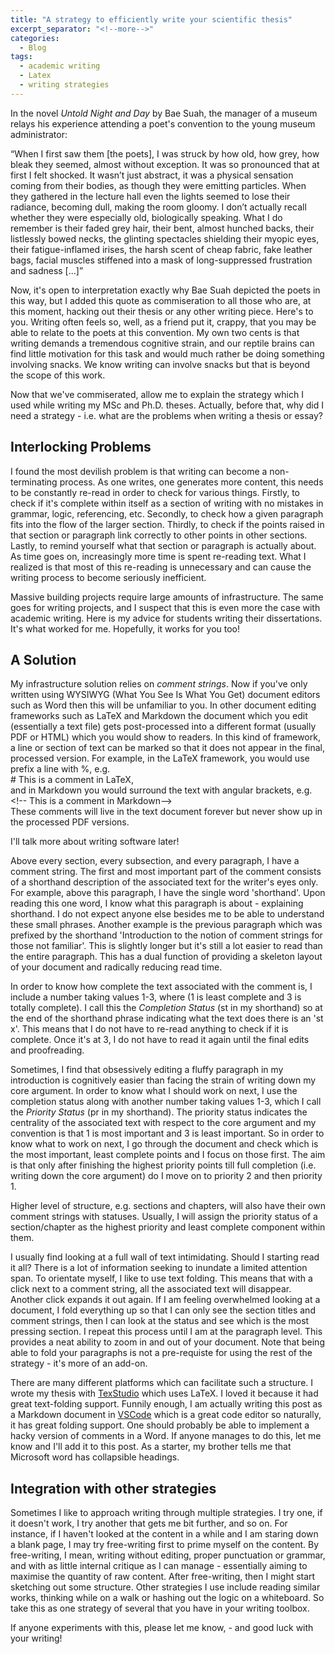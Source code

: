 ```yaml
---
title: "A strategy to efficiently write your scientific thesis"
excerpt_separator: "<!--more-->"
categories:
  - Blog
tags:
  - academic writing
  - Latex
  - writing strategies
---
```


<!--section: Introduction st 3 pr 2 -->
In the novel *Untold Night and Day* by Bae Suah, the manager of a museum relays his experience attending a poet's convention to the young museum administrator: 

“When I first saw them [the poets], I was struck by how old, how grey, how bleak they seemed, almost without exception. It was so pronounced that at first I felt shocked. It wasn’t just abstract, it was a physical sensation coming from their bodies, as though they were emitting particles. When they gathered in the lecture hall even the lights seemed to lose their radiance, becoming dull, making the room gloomy. I don’t actually recall whether they were especially old, biologically speaking. What I do remember is their faded grey hair, their bent, almost hunched backs, their listlessly bowed necks, the glinting spectacles shielding their myopic eyes, their fatigue-inflamed irises, the harsh scent of cheap fabric, fake leather bags, facial muscles stiffened into a mask of long-suppressed frustration and sadness [...]”

<!-- Commiseration st 3 pr 2-->
Now, it's open to interpretation exactly why Bae Suah depicted the poets in this way, but I added this quote as commiseration to all those who are, at this moment, hacking out their thesis or any other writing piece. Here's to you. Writing often feels so, well, as a friend put it, crappy, that you may be able to relate to the poets at this convention. My own two cents is that writing demands a tremendous cognitive strain, and our reptile brains can find little motivation for this task and would much rather be doing something involving snacks. We know writing can involve snacks but that is beyond the scope of this work.

<!-- What's the problem segway? st 3 pr 3 -->
Now that we've commiserated, allow me to explain the strategy which I used while writing my MSc and Ph.D. theses. Actually, before that, why did I need a strategy - i.e. what are the problems when writing a thesis or essay?

## Interlocking Problems <!--section: Description of problem st 3 pr 1 -->

<!--Non-terminating writing Intro: Long parse & edit times, Excessive checking for completion, writing fluff before meat, Culminates in frustration st 3 pr 1-->
I found the most devilish problem is that writing can become a non-terminating process. As one writes, one generates more content, this needs to be constantly re-read in order to check for various things. Firstly, to check if it's complete  within itself as a section of writing with no mistakes in grammar, logic, referencing, etc. Secondly, to check how a given paragraph fits into the flow of the larger section. Thirdly, to check if the points raised in that section or paragraph link correctly to other points in other sections. Lastly, to remind yourself what that section or paragraph is actually about. As time goes on, increasingly more time is spent re-reading text. What I realized is that most of this re-reading is unnecessary and can cause the writing process to become seriously inefficient. 

<!--Large projects need infrastructure..a segway to solution st 3 pr 2 -->
Massive building projects require large amounts of infrastructure. The same goes for writing projects, and I suspect that this is even more the case with academic writing. Here is my advice for students writing their dissertations. It's what worked for me. Hopefully, it works for you too!

## A Solution <!--section: Solution st 1 pr 1 -->
<!-- Introduction to the notion of comment strings for those not familiar. st 3 pr 1 -->
My infrastructure solution relies on *comment strings*. Now if you've only written using WYSIWYG (What You See Is What You Get) document editors such as Word then this will be unfamiliar to you. In other document editing frameworks such as LaTeX and Markdown the document which you edit (essentially a text file) gets post-processed into a different format (usually PDF or HTML) which you would show to readers. In this kind of framework, a line or section of text can be marked so that it does not appear in the final, processed version.
For example, in the LaTeX framework, you would use prefix a line with %, e.g.  <br> 
\# This is a comment in LaTeX,<br> 
and in Markdown you would surround the text with angular brackets, e.g. <br> 
\<\!-- This is a comment in Markdown\--> <br> 
These comments will live in the text document forever but never show up in the processed PDF versions.

I'll talk more about writing software later!

<!-- Shorthand pr 1 st 3-->
Above every section, every subsection, and every paragraph, I have a comment string. The first and most important part of the comment consists of a shorthand description of the associated text for the writer's eyes only. For example, above this paragraph, I have the single word 'shorthand'. Upon reading this one word, I know what this paragraph is about - explaining shorthand. I do not expect anyone else besides me to be able to understand these small phrases. Another example is the previous paragraph which was prefixed by the shorthand 'Introduction to the notion of comment strings for those not familiar'. This is slightly longer but it's still a lot easier to read than the entire paragraph. This has a dual function of providing a skeleton layout of your document and radically reducing read time. 

<!-- Completion Status pr 1 st 3-->
In order to know how complete the text associated with the comment is, I include a number taking values 1-3, where (1 is least complete and 3 is totally complete). I call this the *Completion Status* (st in my shorthand) so at the end of the shorthand phrase indicating what the text does there is an 'st x'. This means that I do not have to re-read anything to check if it is complete. Once it's at 3, I do not have to read it again until the final edits and proofreading. 

<!-- Priority Status pr 1 st 3-->
Sometimes, I find that obsessively editing a fluffy paragraph in my introduction is cognitively easier than facing the strain of writing down my core argument. In order to know what I should work on next, I use the completion status along with another number taking values 1-3, which I call the *Priority Status* (pr in my shorthand). The priority status indicates the centrality of the associated text with respect to the core argument and my convention is that 1 is most important and 3 is least important. So in order to know what to work on next, I go through the document and check which is the most important, least complete points and I focus on those first. The aim is that only after finishing the highest priority points till full completion (i.e. writing down the core argument) do I move on to priority 2 and then priority 1.

<!--  Status Hierarchy pr 1 st 3-->
Higher level of structure, e.g. sections and chapters, will also have their own comment strings with statuses. Usually, I will assign the priority status of a section/chapter as the highest priority and least complete component within them.

<!-- Folding pr 1 st 3-->
I usually find looking at a full wall of text intimidating. Should I starting read it all? There is a lot of information seeking to inundate a limited attention span. To orientate myself, I like to use text folding. This means that with a click next to a comment string, all the associated text will disappear. Another click expands it out again. If I am feeling overwhelmed looking at a document, I fold everything up so that I can only see the section titles and comment strings, then I can look at the status and see which is the most pressing section. I repeat this process until I am at the paragraph level. This provides a neat ability to zoom in and out of your document. Note that being able to fold your paragraphs is not a pre-requiste for using the rest of the strategy - it's more of an add-on.


<!--Platforms pr 2 st 3 -->
There are many different platforms which can facilitate such a structure. I wrote my thesis with [TexStudio](https://www.texstudio.org) which uses LaTeX. I loved it because it had great text-folding support. Funnily enough, I am actually writing this post as a Markdown document in [VSCode](https://code.visualstudio.com) which is a great code editor so naturally, it has great folding support. 
One should probably be able to implement a hacky version of comments in a Word. If anyone manages to do this, let me know and I'll add it to this post. As a starter, my brother tells me that Microsoft word has collapsible headings.

 
## Integration with other strategies <!--section: Notes st 3 pr 2 -->

Sometimes I like to approach writing through multiple strategies. I try one, if it doesn't work, I try another that gets me bit further, and so on. For instance, if I haven't looked at the content in a while and I am staring down a blank page, I may try free-writing first to prime myself on the content. By free-writing, I mean, writing without editing, proper punctuation or grammar, and with as little internal critique as I can manage - essentially aiming to maximise the quantity of raw content. After free-writing, then I might start sketching out some structure. Other strategies I use include reading similar works, thinking while on a walk or hashing out the logic on a whiteboard. So take this as one strategy of several that you have in your writing toolbox.

 If anyone experiments with this, please let me know, - and good luck with your writing!